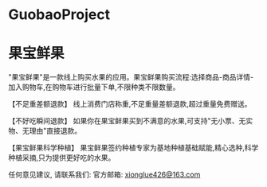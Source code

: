 # GuobaoProject
# 果宝鲜果

  "果宝鲜果"是一款线上购买水果的应用。果宝鲜果购买流程:选择商品-商品详情-加入购物车,在购物车进行批量下单,不限种类不限数量。

  【不足重差额退款】 
  线上消费门店称重,不足重量差额退款,超过重量免费赠送。

  【不好吃瞬间退款】 
  如果你在果宝鲜果买到不满意的水果,可支持"无小票、无实物、无理由"直接退款。
  
  【果宝鲜果科学种植】 
  果宝鲜果签约种植专家为基地种植基础赋能,精心选种,科学种植采摘,只为提供更好吃的水果。
  
  任何意见建议, 请联系我们: 
  官方邮箱: xionglue426@163.com
